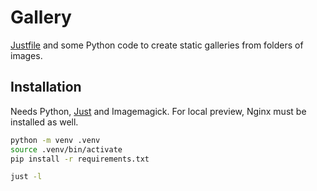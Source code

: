 # Gallery

[Justfile]([url](https://github.com/casey/just)) and some Python code to create static galleries from folders of images.

## Installation

Needs Python, [Just]([url](https://github.com/casey/just)) and Imagemagick. For local preview, Nginx must be installed as well.  

```bash
python -m venv .venv
source .venv/bin/activate
pip install -r requirements.txt

just -l
```
